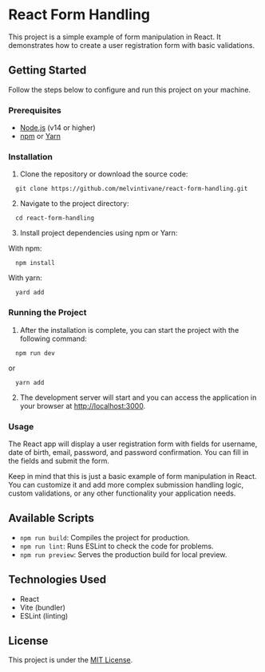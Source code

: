 # React Form Handling

This project is a simple example of form manipulation in React. It demonstrates how to create a user registration form with basic validations.

## Getting Started

Follow the steps below to configure and run this project on your machine.

### Prerequisites

- [Node.js](https://nodejs.org/) (v14 or higher)
- [npm](https://www.npmjs.com/) or [Yarn](https://yarnpkg.com/)

### Installation

1. Clone the repository or download the source code:
```shell
  git clone https://github.com/melvintivane/react-form-handling.git
```

2. Navigate to the project directory:
```shell
  cd react-form-handling
```

3. Install project dependencies using npm or Yarn:

With npm:
```shell
  npm install
```

With yarn:
```shell
  yard add
```

### Running the Project

1. After the installation is complete, you can start the project with the following command:
```shell
  npm run dev
```

or

```shell
  yarn add
```

2. The development server will start and you can access the application in your browser at [http://localhost:3000](http://localhost:3000).

### Usage

The React app will display a user registration form with fields for username, date of birth, email, password, and password confirmation. You can fill in the fields and submit the form.

Keep in mind that this is just a basic example of form manipulation in React. You can customize it and add more complex submission handling logic, custom validations, or any other functionality your application needs.

## Available Scripts

- `npm run build`: Compiles the project for production.
- `npm run lint`: Runs ESLint to check the code for problems.
- `npm run preview`: Serves the production build for local preview.

## Technologies Used

- React
- Vite (bundler)
- ESLint (linting)

## License

This project is under the [MIT License](LICENSE).
